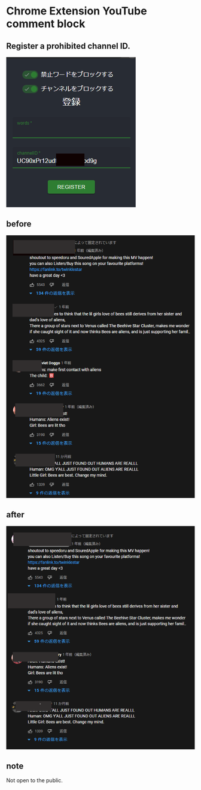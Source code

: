 # Chrome Extension YouTube comment block

## Register a prohibited channel ID.

![register](https://github.com/1k-ct/yt-com-block/blob/master/docs/regist-popup.png "register")

## before

![comment](https://github.com/1k-ct/yt-com-block/blob/master/docs/comment1.png "comment")

## after

![comment](https://github.com/1k-ct/yt-com-block/blob/master/docs/comment2.png "comment")

## note

Not open to the public.
